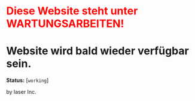 # <span style="color: red">Diese Website steht unter WARTUNGSARBEITEN!</span>
# Website wird bald wieder verfügbar sein.
**Status:** [`working`]

by laser Inc.
